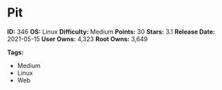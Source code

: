 # Pit

**ID:** 346
**OS:** Linux
**Difficulty:** Medium
**Points:** 30
**Stars:** 3.1
**Release Date:** 2021-05-15
**User Owns:** 4,323
**Root Owns:** 3,649

**Tags:**
- Medium
- Linux
- Web

